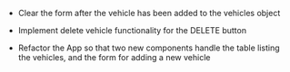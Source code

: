 <!-- * Implement the RESET button functionality so the form is cleared when clicked -->
  
<!-- * Show an alert if a form field is not present and prevent creating the vehicle -->
  
<!-- * Dynamically increment the index for the vehicle before adding it to the vehicles object -->
  
* Clear the form after the vehicle has been added to the vehicles object
  
* Implement delete vehicle functionality for the DELETE button

* Refactor the App so that two new components handle the table listing the vehicles, and the form for adding a new vehicle